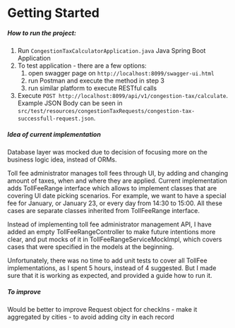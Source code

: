 # Getting Started

##### How to run the project:

1) Run `CongestionTaxCalculatorApplication.java` Java Spring Boot Application
2) To test application - there are a few options:
   1) open swagger page on `http://localhost:8099/swagger-ui.html` 
   2) run Postman and execute the method in step 3
   3) run similar platform to execute RESTful calls
3) Execute `POST http://localhost:8099/api/v1/congestion-tax/calculate`. Example JSON Body can be seen in `src/test/resources/congestionTaxRequests/congestion-tax-successfull-request.json`.

##### Idea of current implementation

Database layer was mocked due to decision of focusing more on the business logic idea, instead of ORMs.

Toll fee administrator manages toll fees through UI, by adding and changing amount of taxes, when and 
where they are applied. Current implementation adds TollFeeRange interface which allows to implement classes that are
covering UI date picking scenarios. For example, we want to have a special fee for January, or January 23, or every day
from 14:30 to 15:00. All these cases are separate classes inherited from TollFeeRange interface.

Instead of implementing toll fee administrator management API, I have added an empty TollFeeRangeController to
make future intentions more clear, and put mocks of it in TollFeeRangeServiceMockImpl, which covers cases that were
specified in the models at the beginning.

Unfortunately, there was no time to add unit tests to cover all TollFee implementations, as I spent 5 hours, 
instead of 4 suggested. But I made sure that it is working as expected, and provided a guide how to run it.

##### To improve

Would be better to improve Request object for checkIns - make it aggregated by cities - to avoid adding city in each 
record
